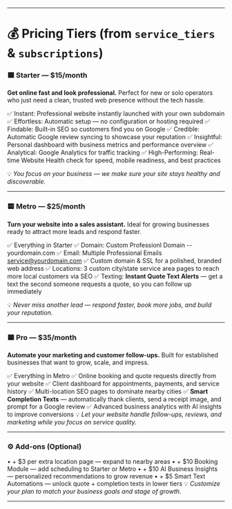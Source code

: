 ------------------------------------------------------------------------------------------

# 💰 Pricing Tiers (from `service_tiers` & `subscriptions`)

### 🟩 **Starter — $15/month**

**Get online fast and look professional.**
Perfect for new or solo operators who just need a clean, trusted web presence without the tech hassle.

✅ Instant: Professional website instantly launched with your own subdomain
✅ Effortless: Automatic setup — no configuration or hosting required
✅ Findable: Built-in SEO so customers find you on Google
✅ Credible: Automatic Google review syncing to showcase your reputation
✅ Insightful: Personal dashboard with business metrics and performance overview
✅ Analytical: Google Analytics for traffic tracking
✅ High-Performing: Real-time Website Health check for speed, mobile readiness, and best practices

💡 *You focus on your business — we make sure your site stays healthy and discoverable.*

---

### 🟨 **Metro — $25/month**

**Turn your website into a sales assistant.**
Ideal for growing businesses ready to attract more leads and respond faster.

✅ Everything in Starter
✅ Domain: Custom Professionl Domain -- yourdomain.com
✅ Email: Multiple Professional Emails service@yourdomain.com
✅ Custom domain & SSL for a polished, branded web address
✅ Locations: 3 custom city/state service area pages to reach more local customers via SEO
✅ Texting: **Instant Quote Text Alerts** — get a text the second someone requests a quote, so you can follow up immediately

💡 *Never miss another lead — respond faster, book more jobs, and build your reputation.*

---

### 🟦 **Pro — $35/month**

**Automate your marketing and customer follow-ups.**
Built for established businesses that want to grow, scale, and impress.

✅ Everything in Metro
✅ Online booking and quote requests directly from your website
✅ Client dashboard for appointments, payments, and service history
✅ Multi-location SEO pages to dominate nearby cities
✅ **Smart Completion Texts** — automatically thank clients, send a receipt image, and prompt for a Google review
✅ Advanced business analytics with AI insights to improve conversions
💡 *Let your website handle follow-ups, reviews, and marketing while you focus on service quality.*

---

### ⚙️ **Add-ons (Optional)**

• + $3 per extra location page — expand to nearby areas
• + $10 Booking Module — add scheduling to Starter or Metro
• + $10 AI Business Insights — personalized recommendations to grow revenue
• + $5 Smart Text Automations — unlock quote + completion texts in lower tiers
💡 *Customize your plan to match your business goals and stage of growth.*


------------------------------------------------------------------------------------------